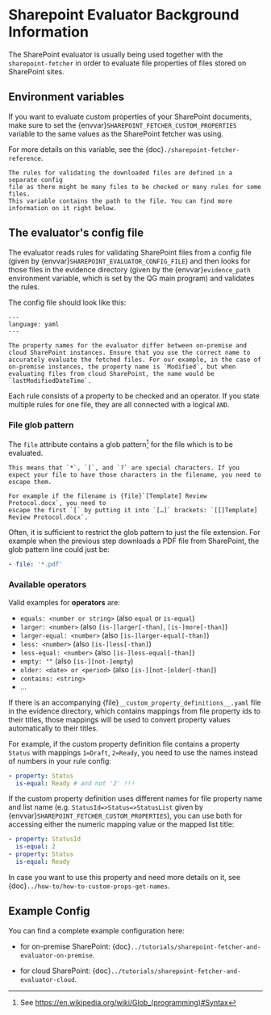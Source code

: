 <!--
SPDX-FileCopyrightText: 2024 grow platform GmbH

SPDX-License-Identifier: MIT
-->

# Sharepoint Evaluator Background Information

The SharePoint evaluator is usually being used together with the `sharepoint-fetcher` in order to evaluate file properties of files stored on SharePoint sites.

## Environment variables

If you want to evaluate custom properties of your SharePoint documents, make sure to set
the {envvar}`SHAREPOINT_FETCHER_CUSTOM_PROPERTIES` variable to the same values as the
SharePoint fetcher was using.

For more details on this variable, see the {doc}`./sharepoint-fetcher-reference`.

```{envvar} SHAREPOINT_EVALUATOR_CONFIG_FILE
The rules for validating the downloaded files are defined in a separate config
file as there might be many files to be checked or many rules for some files.
This variable contains the path to the file. You can find more information on it right below.
```

## The evaluator's config file

The evaluator reads rules for validating SharePoint files from a config file
(given by {envvar}`SHAREPOINT_EVALUATOR_CONFIG_FILE`) and then looks for those files in
the evidence directory (given by the {envvar}`evidence_path` environment variable, which
is set by the QG main program) and validates the rules.

The config file should look like this:

```{literalinclude} resources/evaluator-config.yaml
---
language: yaml
---
```

```{attention}
The property names for the evaluator differ between on-premise and cloud SharePoint instances. Ensure that you use the correct name to accurately evaluate the fetched files. For our example, in the case of on-premise instances, the property name is `Modified`, but when evaluating files from cloud SharePoint, the name would be `lastModifiedDateTime`.
```

Each rule consists of a property to be checked and an operator. If you state
multiple rules for one file, they are all connected with a logical `AND`.

### File glob pattern

The `file` attribute contains a glob pattern[^1] for the file which is to be evaluated.

```{attention}
This means that `*`, `[`, and `?` are special characters. If you expect your file to have those characters in the filename, you need to escape them.

For example if the filename is {file}`[Template] Review Protocol.docx`, you need to
escape the first `[` by putting it into `[…]` brackets: `[[]Template] Review Protocol.docx`.
```

Often, it is sufficient to restrict the glob pattern to just the file extension.
For example when the previous step downloads a PDF file from SharePoint,
the glob pattern line could just be:

```yaml
- file: '*.pdf'
```

[^1]: See <https://en.wikipedia.org/wiki/Glob_(programming)#Syntax>

### Available operators

Valid examples for **operators** are:

- `equals: <number or string>` (also `equal` or `is-equal`)
- `larger: <number>` (also `[is-]larger[-than]`, `[is-]more[-than]`)
- `larger-equal: <number>` (also `[is-]larger-equal[-than]`)
- `less: <number>` (also `[is-]less[-than]`)
- `less-equal: <number>` (also `[is-]less-equal[-than]`)
- `empty: ""` (also `[is-][not-]empty`)
- `older: <date> or <period>` (also `[is-][not-]older[-than]`)
- `contains: <string>`
- ...

If there is an accompanying {file}`__custom_property_definitions__.yaml` file in the evidence
directory, which contains mappings from file property ids to their titles, those
mappings will be used to convert property values automatically to their titles.

For example, if the custom property definition file contains a property `Status` with
mappings `1=Draft`, `2=Ready`, you need to use the names instead of numbers
in your rule config:

```yaml
- property: Status
  is-equal: Ready # and not '2' !!!
```

If the custom property definition uses different names for file property name and list
name (e.g. `StatusId=>Status=>StatusList` given by {envvar}`SHAREPOINT_FETCHER_CUSTOM_PROPERTIES`),
you can use both for accessing either the numeric mapping value or the mapped
list title:

```yaml
- property: StatusId
  is-equal: 2
- property: Status
  is-equal: Ready
```

In case you want to use this property and need more details on it, see {doc}`../how-to/how-to-custom-props-get-names`.

## Example Config

You can find a complete example configuration here:

- for on-premise SharePoint: {doc}`../tutorials/sharepoint-fetcher-and-evaluator-on-premise`.

- for cloud SharePoint: {doc}`../tutorials/sharepoint-fetcher-and-evaluator-cloud`.
